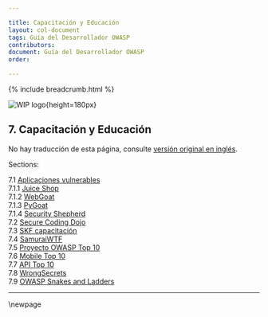 ```yaml
---

title: Capacitación y Educación
layout: col-document
tags: Guía del Desarrollador OWASP
contributors:
document: Guía del Desarrollador OWASP
order:

---
```


{% include breadcrumb.html %}

![WIP logo](../../assets/images/dg_wip.png "Trabajo en curso"){height=180px}

## 7. Capacitación y Educación

No hay traducción de esta página, consulte [versión original en inglés][release0900].

Sections:

7.1 [Aplicaciones vulnerables](#aplicaciones-vulnerables)  
7.1.1 [Juice Shop](#juice-shop)  
7.1.2 [WebGoat](#webgoat)  
7.1.3 [PyGoat](#pygoat)  
7.1.4 [Security Shepherd](#security-shepherd)  
7.2 [Secure Coding Dojo](#secure-coding-dojo)  
7.3 [SKF capacitación](#skf-capacitación)  
7.4 [SamuraiWTF](#samuraiwtf)  
7.5 [Proyecto OWASP Top 10](#proyecto-owasp-top-10)  
7.6 [Mobile Top 10](#mobile-top-10)  
7.7 [API Top 10](#api-top-10)  
7.8 [WrongSecrets](#wrongsecrets)  
7.9 [OWASP Snakes and Ladders](#owasp-snakes-and-ladders)  

----

[release0900]: https://github.com/OWASP/www-project-developer-guide/blob/main/release/09-training-education/toc.md

\newpage

